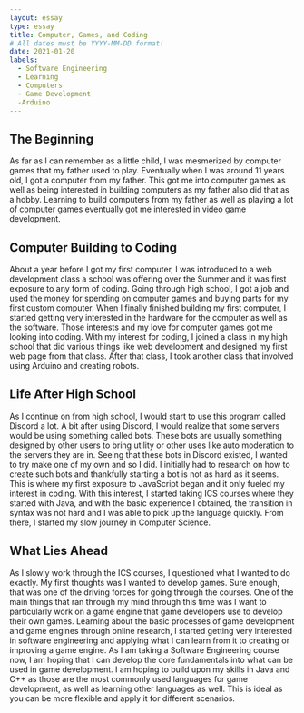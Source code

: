 ```yaml
---
layout: essay
type: essay
title: Computer, Games, and Coding
# All dates must be YYYY-MM-DD format!
date: 2021-01-20
labels:
  - Software Engineering
  - Learning
  - Computers
  - Game Development
  -Arduino
---
```


## The Beginning

As far as I can remember as a little child, I was mesmerized by computer games that my father used to play. Eventually when I was around 11 years old, I got a computer from my father. This got me into computer games as well as being interested in building computers as my father also did that as a hobby. Learning to build computers from my father as well as playing a lot of computer games eventually got me interested in video game development.

## Computer Building to Coding

About a year before I got my first computer, I was introduced to a web development class a school was offering over the Summer and it was first exposure to any form of coding. Going through high school, I got a job and used the money for spending on computer games and buying parts for my first custom computer. When I finally finished building my first computer, I started getting very interested in the hardware for the computer as well as the software. Those interests and my love for computer games got me looking into coding. With my interest for coding, I joined a class in my high school that did various things like web development and designed my first web page from that class. After that class, I took another class that involved using Arduino and creating robots. 

## Life After High School

As I continue on from high school, I would start to use this program called Discord a lot. A bit after using Discord, I would realize that some servers would be using something called bots. These bots are usually something designed by other users to bring utility or other uses like auto moderation to the servers they are in. Seeing that these bots in Discord existed, I wanted to try make one of my own and so I did. I initially had to research on how to create such bots and thankfully starting a bot is not as hard as it seems. This is where my first exposure to JavaScript began and it only fueled my interest in coding. With this interest, I started taking ICS courses where they started with Java, and with the basic experience I obtained, the transition in syntax was not hard and I was able to pick up the language quickly. From there, I started my slow journey in Computer Science.

## What Lies Ahead

As I slowly work through the ICS courses, I questioned what I wanted to do exactly. My first thoughts was I wanted to develop games. Sure enough, that was one of the driving forces for going through the courses. One of the main things that ran through my mind through this time was I want to particularly work on a game engine that game developers use to develop their own games. Learning about the basic processes of game development and game engines through online research, I started getting very interested in software engineering and applying what I can learn from it to creating or improving a game engine. As I am taking a Software Engineering course now, I am hoping that I can develop the core fundamentals into what can be used in game development. I am hoping to build upon my skills in Java and C++ as those are the most commonly used languages for game development, as well as learning other languages as well. This is ideal as you can be more flexible and apply it for different scenarios.

